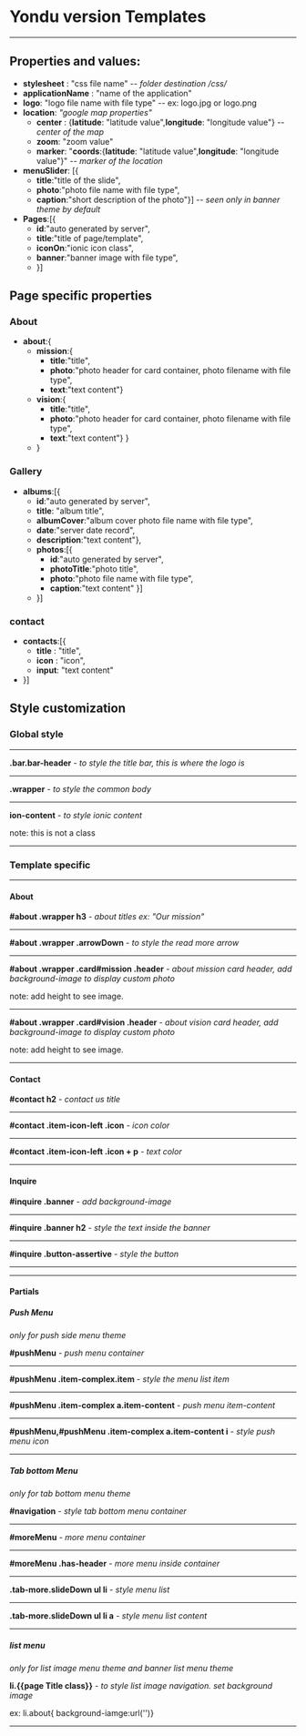 # Yondu version Templates
------------------------------
## Properties and values:

  - **stylesheet** : "css file name" -- *folder destination /css/*
  - **applicationName** : "name of the application"
  - **logo**: "logo file name with file type"  -- ex: logo.jpg or logo.png
  - **location**: *"google map properties"*
    -   **center** : {**latitude**: "latitude value",**longitude**: "longitude value"} -- *center of the map*
    -   **zoom**: "zoom value"
    -   **marker**: "**coords**:{**latitude**: "latitude value",**longitude**: "longitude value"}" -- *marker of the location*
  - **menuSlider**: [{
    -   **title**:"title of the slide", 
    -   **photo**:"photo file name with file type", 
    -   **caption**:"short description of the photo"}] -- *seen only in banner theme by default*
  - **Pages**:[{
    - **id**:"auto generated by server",
    - **title**:"title of page/template",
    - **iconOn**:"ionic icon class",
    - **banner**:"banner image with file type",
    - }]

## Page specific properties ##

### About
  - **about**:{
    -   **mission**:{
        - **title**:"title",
        - **photo**:"photo header for card container, photo filename with file type",
        - **text**:"text content"}
    -   **vision**:{
        - **title**:"title",
        - **photo**:"photo header for card container, photo filename with file type",
        - **text**:"text content"} }
    - }

### Gallery

- **albums**:[{
    - **id**:"auto generated by server",
    - **title**: "album title",
    - **albumCover**:"album cover photo file name with file type",
    - **date**:"server date record",
    - **description**:"text content"},
    - **photos**:[{
        - **id**:"auto generated by server",
        - **photoTitle**:"photo title",
        - **photo**:"photo file name with file type",
        - **caption**:"text content" }]
    - }]
    
### contact

- **contacts**:[{
    - **title** : "title",
    - **icon** : "icon",
    - **input**: "text content"
- }]

## Style customization

### Global style
---
 **.bar.bar-header** - *to style the title bar, this is where the logo is*
 --- ---
 **.wrapper** - *to style the common body*
 --- ---
 **ion-content** - *to style ionic content*

 note: this is not a class
 --- --- 

### Template specific
--- 
#### About
 **#about .wrapper h3** - *about titles ex: "Our mission"*
 --- --- 
 **#about .wrapper .arrowDown** - *to style the read more arrow*
 --- --- 
 **#about .wrapper .card#mission .header**  - *about mission card header, add background-image to display custom photo*
 
 note: add height to see image.
 --- --- 
 **#about .wrapper .card#vision .header** - *about vision card header, add background-image to display custom photo*
 
 note: add height to see image.
 --- --- 
#### Contact
 **#contact h2** - *contact us title*
 --- ---
 **#contact .item-icon-left .icon** - *icon color*
 --- --- 
 **#contact .item-icon-left .icon + p** - *text color*
 --- --- 
#### Inquire
 **#inquire .banner** - *add background-image*
 --- ---
 **#inquire .banner h2** - *style the text inside the banner*
 --- --- 
 **#inquire .button-assertive** - *style the button*
 --- --- 
 ***
#### Partials

##### Push Menu
*only for push side menu theme*

 **#pushMenu** - *push menu container*
 --- ---
 **#pushMenu .item-complex.item** - *style the menu list item*
 --- ---
 **#pushMenu .item-complex a.item-content** - *push menu item-content*
 --- --- 
 **#pushMenu,#pushMenu .item-complex a.item-content i** - *style push menu icon*
 --- --- 
##### Tab bottom Menu
*only for tab bottom menu theme*

 **#navigation** - *style tab bottom menu container*
 --- ---
 **#moreMenu** - *more menu container*
 --- ---
 **#moreMenu .has-header** - *more menu inside container*
 --- ---
 **.tab-more.slideDown ul li** - *style menu list*
 --- ---
 **.tab-more.slideDown ul li a** - *style menu list content*
 --- ---

##### list menu
*only for list image menu theme and banner list menu theme*

**li.{{page Title class}}** - *to style list image navigation. set background image*

ex: li.about{ background-iamge:url('')}
--- ---
